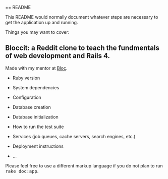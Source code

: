 == README

This README would normally document whatever steps are necessary to get the
application up and running.

Things you may want to cover:

## Bloccit: a Reddit clone to teach the fundmentals of web development and Rails 4.

Made with my mentor at [Bloc](http://bloc.io).

* Ruby version

* System dependencies

* Configuration

* Database creation

* Database initialization

* How to run the test suite

* Services (job queues, cache servers, search engines, etc.)

* Deployment instructions

* ...


Please feel free to use a different markup language if you do not plan to run
<tt>rake doc:app</tt>.
